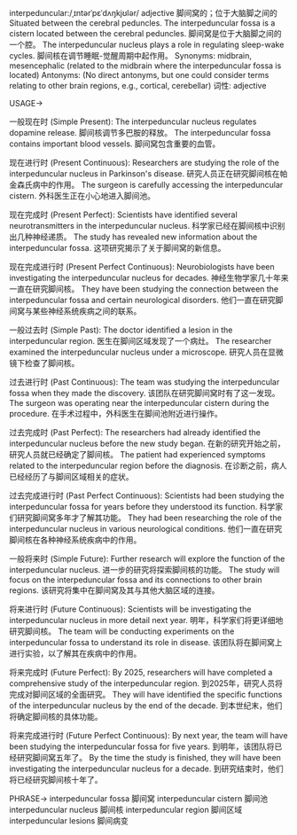 interpeduncular:/ˌɪntərˈpɛˈdʌŋkjʊlər/
adjective
脚间窝的；位于大脑脚之间的
Situated between the cerebral peduncles.
The interpeduncular fossa is a cistern located between the cerebral peduncles. 脚间窝是位于大脑脚之间的一个腔。
The interpeduncular nucleus plays a role in regulating sleep-wake cycles.  脚间核在调节睡眠-觉醒周期中起作用。
Synonyms:  midbrain, mesencephalic (related to the midbrain where the interpeduncular fossa is located)
Antonyms:  (No direct antonyms, but one could consider terms relating to other brain regions, e.g., cortical, cerebellar)
词性: adjective


USAGE->

一般现在时 (Simple Present):
The interpeduncular nucleus regulates dopamine release. 脚间核调节多巴胺的释放。
The interpeduncular fossa contains important blood vessels. 脚间窝包含重要的血管。

现在进行时 (Present Continuous):
Researchers are studying the role of the interpeduncular nucleus in Parkinson's disease. 研究人员正在研究脚间核在帕金森氏病中的作用。
The surgeon is carefully accessing the interpeduncular cistern. 外科医生正在小心地进入脚间池。

现在完成时 (Present Perfect):
Scientists have identified several neurotransmitters in the interpeduncular nucleus. 科学家已经在脚间核中识别出几种神经递质。
The study has revealed new information about the interpeduncular fossa. 这项研究揭示了关于脚间窝的新信息。

现在完成进行时 (Present Perfect Continuous):
Neurobiologists have been investigating the interpeduncular nucleus for decades.  神经生物学家几十年来一直在研究脚间核。
They have been studying the connection between the interpeduncular fossa and certain neurological disorders. 他们一直在研究脚间窝与某些神经系统疾病之间的联系。

一般过去时 (Simple Past):
The doctor identified a lesion in the interpeduncular region. 医生在脚间区域发现了一个病灶。
The researcher examined the interpeduncular nucleus under a microscope. 研究人员在显微镜下检查了脚间核。


过去进行时 (Past Continuous):
The team was studying the interpeduncular fossa when they made the discovery.  该团队在研究脚间窝时有了这一发现。
The surgeon was operating near the interpeduncular cistern during the procedure.  在手术过程中，外科医生在脚间池附近进行操作。

过去完成时 (Past Perfect):
The researchers had already identified the interpeduncular nucleus before the new study began. 在新的研究开始之前，研究人员就已经确定了脚间核。
The patient had experienced symptoms related to the interpeduncular region before the diagnosis. 在诊断之前，病人已经经历了与脚间区域相关的症状。

过去完成进行时 (Past Perfect Continuous):
Scientists had been studying the interpeduncular fossa for years before they understood its function. 科学家们研究脚间窝多年才了解其功能。
They had been researching the role of the interpeduncular nucleus in various neurological conditions.  他们一直在研究脚间核在各种神经系统疾病中的作用。

一般将来时 (Simple Future):
Further research will explore the function of the interpeduncular nucleus.  进一步的研究将探索脚间核的功能。
The study will focus on the interpeduncular fossa and its connections to other brain regions. 该研究将集中在脚间窝及其与其他大脑区域的连接。

将来进行时 (Future Continuous):
Scientists will be investigating the interpeduncular nucleus in more detail next year.  明年，科学家们将更详细地研究脚间核。
The team will be conducting experiments on the interpeduncular fossa to understand its role in disease.  该团队将在脚间窝上进行实验，以了解其在疾病中的作用。


将来完成时 (Future Perfect):
By 2025, researchers will have completed a comprehensive study of the interpeduncular region. 到2025年，研究人员将完成对脚间区域的全面研究。
They will have identified the specific functions of the interpeduncular nucleus by the end of the decade. 到本世纪末，他们将确定脚间核的具体功能。

将来完成进行时 (Future Perfect Continuous):
By next year, the team will have been studying the interpeduncular fossa for five years. 到明年，该团队将已经研究脚间窝五年了。
By the time the study is finished, they will have been investigating the interpeduncular nucleus for a decade.  到研究结束时，他们将已经研究脚间核十年了。


PHRASE->
interpeduncular fossa 脚间窝
interpeduncular cistern 脚间池
interpeduncular nucleus 脚间核
interpeduncular region 脚间区域
interpeduncular lesions 脚间病变
